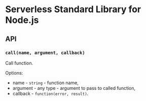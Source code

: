 # Serverless Standard Library for Node.js

## API

### `call(name, argument, callback)`

Call function.

Options:

- name - `string` - function name,
- argument - any type - argument to pass to called function,
- callback - `function(error, result)`.

